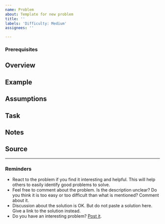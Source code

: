 ```yaml
---
name: Problem
about: Template for new problem
title: ''
labels: 'Difficulty: Medium'
assignees: ''

---
```


<!-- 
The HTML comment like this is for guidlines to editor/creator of a problem. 
Please do not remove any such comments unless you created it.
-->
### Prerequisites
<!-- 
If solving this problem requires solution of other problems beforehand, mention them here.
Remove this section is not required.
-->

## Overview
<!-- 
Give a overview of the problem.
This section is mandatory
-->

## Example
<!-- 
Give some examples of scenario for better understanding.
Try to use specific names and numbers.
Bad example: Age of person 1 is x
Good example: Age of Fatema is 30 years

This section is highly recommended, but not mandatory.
-->

## Assumptions
<!-- 
If there are some assumption that the solver should have, mention here.
This section is optional.
-->

## Task
<!-- 
Specifically mention what to do.
This section is mandatory.
-->

## Notes
<!-- 
Is there something else you need so say? Anything!
This section is optional.
-->

## Source
<!-- 
Did you collect the problem from another source? Please mention with link if possible.
This section is optional.
-->

---
<!-- Leave this part as it is -->
### Reminders
* React to the problem if you find it interesting and helpful. This will help others to easily identify good problems to solve.
* Feel free to comment about the problem. Is the description unclear? Do you think it is too easy or too difficult than what is mentioned? Comment about it.
* Discussion about the solution is OK. But do not paste a solution here. Give a link to the solution instead.
* Do you have an interesting problem? [Post it](https://github.com/iut-cse/oo-problem-catalog/issues/new).

